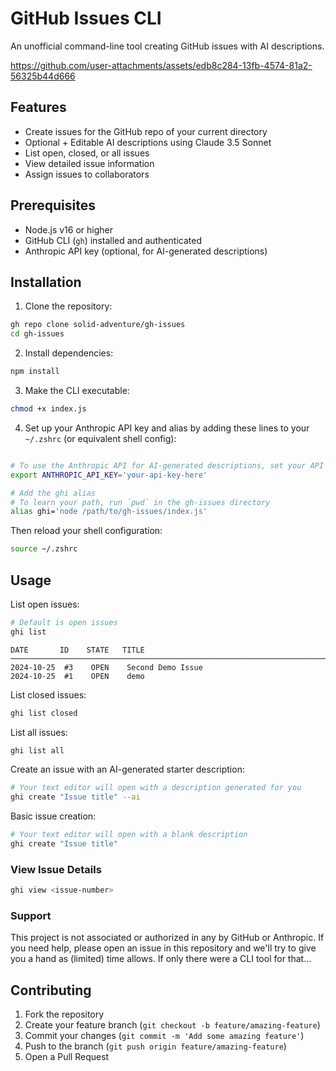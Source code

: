 # GitHub Issues CLI

An unofficial command-line tool creating GitHub issues with AI descriptions.



https://github.com/user-attachments/assets/edb8c284-13fb-4574-81a2-56325b44d666



## Features

- Create issues for the GitHub repo of your current directory
- Optional + Editable AI descriptions using Claude 3.5 Sonnet
- List open, closed, or all issues
- View detailed issue information
- Assign issues to collaborators

## Prerequisites

- Node.js v16 or higher
- GitHub CLI (`gh`) installed and authenticated
- Anthropic API key (optional, for AI-generated descriptions)

## Installation

1. Clone the repository:
```bash
gh repo clone solid-adventure/gh-issues
cd gh-issues
```

2. Install dependencies:
```bash
npm install
```

3. Make the CLI executable:
```bash
chmod +x index.js
```

4. Set up your Anthropic API key and alias by adding these lines to your `~/.zshrc` (or equivalent shell config):
```bash

# To use the Anthropic API for AI-generated descriptions, set your API key
export ANTHROPIC_API_KEY='your-api-key-here'

# Add the ghi alias
# To learn your path, run `pwd` in the gh-issues directory
alias ghi='node /path/to/gh-issues/index.js'

```
Then reload your shell configuration:
```bash
source ~/.zshrc
```


## Usage

List open issues:
```bash
# Default is open issues
ghi list
```
```
DATE       ID    STATE   TITLE
────────────────────────────────────────────────────────────────────────────────
2024-10-25  #3    OPEN    Second Demo Issue
2024-10-25  #1    OPEN    demo

```

List closed issues:
```bash
ghi list closed
```

List all issues:
```bash
ghi list all
```


Create an issue with an AI-generated starter description:
```bash
# Your text editor will open with a description generated for you
ghi create "Issue title" --ai
```

Basic issue creation:
```bash
# Your text editor will open with a blank description
ghi create "Issue title"
```


### View Issue Details

```bash
ghi view <issue-number>
```

### Support
This project is not associated or authorized in any by GitHub or Anthropic. If you need help, please open an issue in this repository and we'll try to give you a hand as (limited) time allows. If only there were a CLI tool for that...



## Contributing

1. Fork the repository
2. Create your feature branch (`git checkout -b feature/amazing-feature`)
3. Commit your changes (`git commit -m 'Add some amazing feature'`)
4. Push to the branch (`git push origin feature/amazing-feature`)
5. Open a Pull Request
